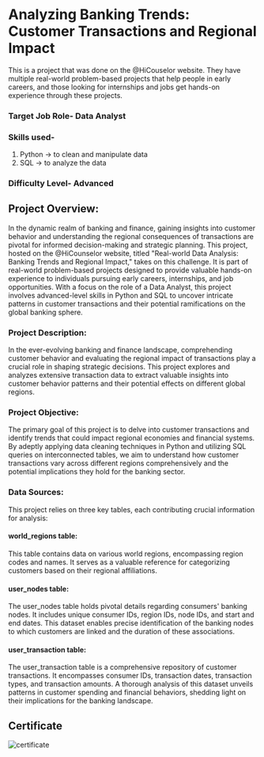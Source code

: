 # Analyzing Banking Trends: Customer Transactions and Regional Impact
This is a project that was done on the @HiCouselor website. They have multiple real-world problem-based projects that help people in early careers, and those looking for internships and jobs get hands-on experience through these projects.
### Target Job Role- Data Analyst
### Skills used- 
1. Python -> to clean and manipulate data
2. SQL -> to analyze the data
### Difficulty Level- Advanced 

## Project Overview:
In the dynamic realm of banking and finance, gaining insights into customer behavior and understanding the regional consequences of transactions are pivotal for informed decision-making and strategic planning. This project, hosted on the @HiCounselor website, titled "Real-world Data Analysis: Banking Trends and Regional Impact," takes on this challenge. It is part of real-world problem-based projects designed to provide valuable hands-on experience to individuals pursuing early careers, internships, and job opportunities. With a focus on the role of a Data Analyst, this project involves advanced-level skills in Python and SQL to uncover intricate patterns in customer transactions and their potential ramifications on the global banking sphere.

### Project Description:
In the ever-evolving banking and finance landscape, comprehending customer behavior and evaluating the regional impact of transactions play a crucial role in shaping strategic decisions. This project explores and analyzes extensive transaction data to extract valuable insights into customer behavior patterns and their potential effects on different global regions.

### Project Objective:
The primary goal of this project is to delve into customer transactions and identify trends that could impact regional economies and financial systems. By adeptly applying data cleaning techniques in Python and utilizing SQL queries on interconnected tables, we aim to understand how customer transactions vary across different regions comprehensively and the potential implications they hold for the banking sector.

### Data Sources:
This project relies on three key tables, each contributing crucial information for analysis:

#### world_regions table:
This table contains data on various world regions, encompassing region codes and names. It serves as a valuable reference for categorizing customers based on their regional affiliations.

#### user_nodes table:
The user_nodes table holds pivotal details regarding consumers' banking nodes. It includes unique consumer IDs, region IDs, node IDs, and start and end dates. This dataset enables precise identification of the banking nodes to which customers are linked and the duration of these associations.

#### user_transaction table:
The user_transaction table is a comprehensive repository of customer transactions. It encompasses consumer IDs, transaction dates, transaction types, and transaction amounts. A thorough analysis of this dataset unveils patterns in customer spending and financial behaviors, shedding light on their implications for the banking landscape.

## Certificate 
![certificate](https://github.com/AnupriyaRastogi/Analyzing-Banking-Trends/assets/100975423/2553b0a7-0e1c-45f1-85cc-5f287d181f01)

